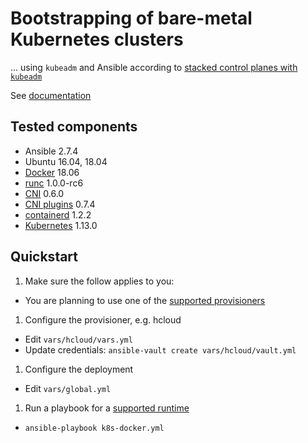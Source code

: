 # Bootstrapping of bare-metal Kubernetes clusters

... using `kubeadm` and Ansible according to [stacked control planes with `kubeadm`](https://kubernetes.io/docs/setup/independent/high-availability/#stacked-control-plane-and-etcd-nodes)

See [documentation](docs)

## Tested components

- Ansible 2.7.4
- Ubuntu 16.04, 18.04
- [Docker](https://docs.docker.com/engine/release-notes/) 18.06
- [runc](https://github.com/opencontainers/runc/releases/latest) 1.0.0-rc6
- [CNI](https://github.com/containernetworking/cni/releases/latest) 0.6.0
- [CNI plugins](https://github.com/containernetworking/plugins/releases/latest) 0.7.4
- [containerd](https://github.com/containerd/containerd/releases/latest) 1.2.2
- [Kubernetes](https://kubernetes.io/docs/setup/release/notes/) 1.13.0

## Quickstart

1. Make sure the follow applies to you:
  - You are planning to use one of the [supported provisioners](docs/provisioners.md)

1. Configure the provisioner, e.g. hcloud
  - Edit `vars/hcloud/vars.yml`
  - Update credentials: `ansible-vault create vars/hcloud/vault.yml`

1. Configure the deployment
  - Edit `vars/global.yml`

1. Run a playbook for a [supported runtime](docs/runtimes.md)
  - `ansible-playbook k8s-docker.yml`
